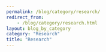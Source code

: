 ```yaml
---
permalink: /blog/category/research/
redirect_from:
    - /blog/category/research.html
layout: blog_by_category
category: "Research"
title: "Research"
---
```


